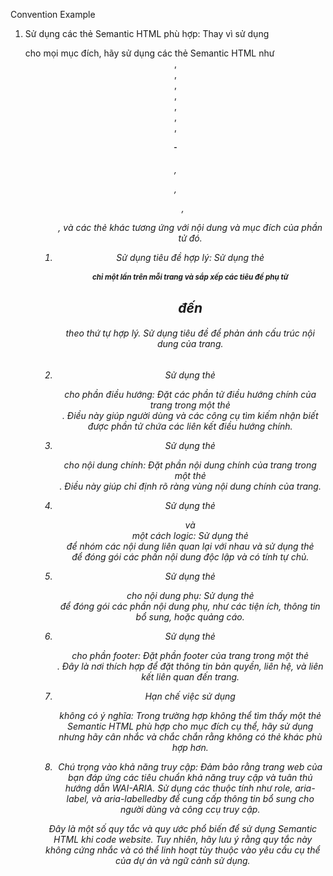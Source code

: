 Convention Example

1. Sử dụng các thẻ Semantic HTML phù hợp: Thay vì sử dụng <div> cho mọi mục đích, hãy sử dụng các thẻ Semantic HTML như <header>, <nav>, <main>, <section>, <article>, <aside>, <footer>, <h1> - <h6>, <p>, <ul>, <ol>, và các thẻ khác tương ứng với nội dung và mục đích của phần tử đó.

2. Sử dụng tiêu đề hợp lý: Sử dụng thẻ <h1> chỉ một lần trên mỗi trang và sắp xếp các tiêu đề phụ từ <h2> đến <h6> theo thứ tự hợp lý. Sử dụng tiêu đề để phản ánh cấu trúc nội dung của trang.

3. Sử dụng thẻ <nav> cho phần điều hướng: Đặt các phần tử điều hướng chính của trang trong một thẻ <nav>. Điều này giúp người dùng và các công cụ tìm kiếm nhận biết được phần tử chứa các liên kết điều hướng chính.

4. Sử dụng thẻ <main> cho nội dung chính: Đặt phần nội dung chính của trang trong một thẻ <main>. Điều này giúp chỉ định rõ ràng vùng nội dung chính của trang.

5. Sử dụng thẻ <section> và <article> một cách logic: Sử dụng thẻ <section> để nhóm các nội dung liên quan lại với nhau và sử dụng thẻ <article> để đóng gói các phần nội dung độc lập và có tính tự chủ.

6. Sử dụng thẻ <aside> cho nội dung phụ: Sử dụng thẻ <aside> để đóng gói các phần nội dung phụ, như các tiện ích, thông tin bổ sung, hoặc quảng cáo.

7. Sử dụng thẻ <footer> cho phần footer: Đặt phần footer của trang trong một thẻ <footer>. Đây là nơi thích hợp để đặt thông tin bản quyền, liên hệ, và liên kết liên quan đến trang.

8. Hạn chế việc sử dụng <div> không có ý nghĩa: Trong trường hợp không thể tìm thấy một thẻ Semantic HTML phù hợp cho mục đích cụ thể, hãy sử dụng <div> nhưng hãy cân nhắc và chắc chắn rằng không có thẻ khác phù hợp hơn.

9. Chú trọng vào khả năng truy cập: Đảm bảo rằng trang web của bạn đáp ứng các tiêu chuẩn khả năng truy cập và tuân thủ hướng dẫn WAI-ARIA. Sử dụng các thuộc tính như role, aria-label, và aria-labelledby để cung cấp thông tin bổ sung cho người dùng và công ccụ truy cập.

Đây là một số quy tắc và quy ước phổ biến để sử dụng Semantic HTML khi code website. Tuy nhiên, hãy lưu ý rằng quy tắc này không cứng nhắc và có thể linh hoạt tùy thuộc vào yêu cầu cụ thể của dự án và ngữ cảnh sử dụng.